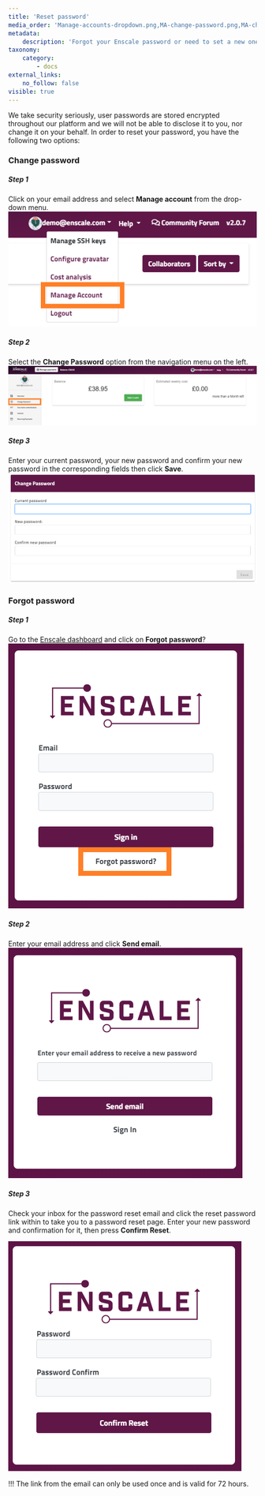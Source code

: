 ```yaml
---
title: 'Reset password'
media_order: 'Manage-accounts-dropdown.png,MA-change-password.png,MA-change-password-selected.png,Forgot-pass.png,Forgot-pass-request.png,confirm-password-reset.png'
metadata:
    description: 'Forgot your Enscale password or need to set a new one? This article shows you how to do it.'
taxonomy:
    category:
        - docs
external_links:
    no_follow: false
visible: true
---
```


We take security seriously, user passwords are stored encrypted throughout our platform and we will not be able to disclose it to you, nor change it on your behalf. In order to reset your password, you have the following two options:

### Change password

##### Step 1

Click on your email address and select **Manage account** from the drop-down menu.
![](Manage-accounts-dropdown.png)

##### Step 2
Select the **Change Password** option from the navigation menu on the left.
![](MA-change-password.png)
##### Step 3

Enter your current password, your new password and confirm your new password in the corresponding fields then click **Save**.
![](MA-change-password-selected.png)

### Forgot password

##### Step 1

Go to the [Enscale dashboard](https://dashboard.enscale.com) and click on **Forgot password**?
![](Forgot-pass.png)

##### Step 2
Enter your email address and click **Send email**.
![](Forgot-pass-request.png)

##### Step 3

Check your inbox for the password reset email and click the reset password link within to take you to a password reset page. Enter your new password and confirmation for it, then press **Confirm Reset**.

![](confirm-password-reset.png)

!!! The link from the email can only be used once and is valid for 72 hours.